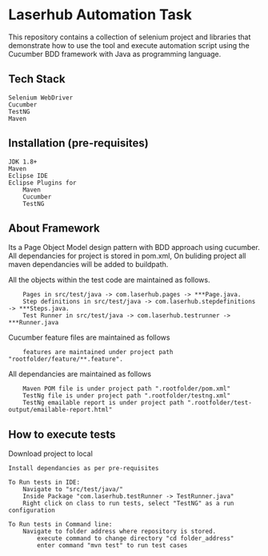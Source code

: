 # Laserhub Automation Task

This repository contains a collection of selenium project and libraries that demonstrate how to use the tool and execute automation script using the Cucumber BDD framework with Java as programming language.


## Tech Stack
    Selenium WebDriver
    Cucumber
    TestNG
    Maven
## Installation (pre-requisites)
    JDK 1.8+
    Maven
    Eclipse IDE
    Eclipse Plugins for
        Maven
        Cucumber
        TestNG
## About Framework
 Its a Page Object Model design pattern with BDD approach using cucumber. All dependancies for project is stored in pom.xml, On buliding project all maven dependancies will be added to buildpath. 


 All the objects within the test code are maintained as follows.
        
        Pages in src/test/java -> com.laserhub.pages -> ***Page.java.
        Step definitions in src/test/java -> com.laserhub.stepdefinitions -> ***Steps.java.
        Test Runner in src/test/java -> com.laserhub.testrunner -> ***Runner.java

 Cucumber feature files are maintained as follows
        
        features are maintained under project path  "rootfolder/feature/**.feature".

 All dependancies are maintained as follows 
        
        Maven POM file is under project path ".rootfolder/pom.xml"
        TestNg file is under project path ".rootfolder/testng.xml"
        TestNg emailable report is under project path ".rootfolder/test-output/emailable-report.html"

  


## How to execute tests
 Download project to local
 
    Install dependancies as per pre-requisites
    
    To Run tests in IDE:
        Navigate to "src/test/java/"
        Inside Package "com.laserhub.testRunner -> TestRunner.java"
        Right click on class to run tests, select "TestNG" as a run configuration

    To Run tests in Command line:
        Navigate to folder address where repository is stored. 
            execute command to change directory "cd folder_address" 
            enter command "mvn test" to run test cases 